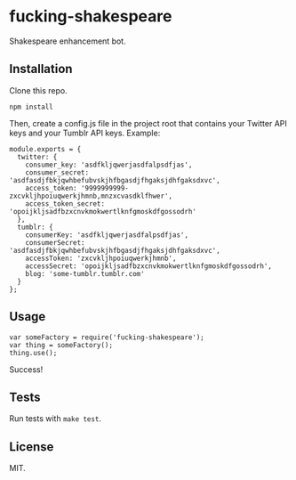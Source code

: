 fucking-shakespeare
===================

Shakespeare enhancement bot.

Installation
------------

Clone this repo.

    npm install

Then, create a config.js file in the project root that contains your Twitter API keys and your Tumblr API keys. Example:

    module.exports = {
      twitter: {
        consumer_key: 'asdfkljqwerjasdfalpsdfjas',
        consumer_secret: 'asdfasdjfbkjqwhbefubvskjhfbgasdjfhgaksjdhfgaksdxvc',
        access_token: '9999999999-zxcvkljhpoiuqwerkjhmnb,mnzxcvasdklfhwer',
        access_token_secret: 'opoijkljsadfbzxcnvkmokwertlknfgmoskdfgossodrh'
      },
      tumblr: {
        consumerKey: 'asdfkljqwerjasdfalpsdfjas',
        consumerSecret: 'asdfasdjfbkjqwhbefubvskjhfbgasdjfhgaksjdhfgaksdxvc',
        accessToken: 'zxcvkljhpoiuqwerkjhmnb',
        accessSecret: 'opoijkljsadfbzxcnvkmokwertlknfgmoskdfgossodrh',
        blog: 'some-tumblr.tumblr.com'
      }
    };

Usage
-----

    var someFactory = require('fucking-shakespeare');
    var thing = someFactory();
    thing.use();

Success!

Tests
-----

Run tests with `make test`.

License
-------

MIT.
